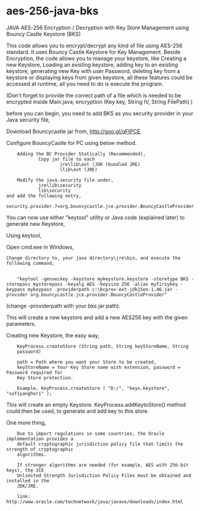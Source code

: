 aes-256-java-bks
================

JAVA AES-256 Encryption / Decryption with Key Store Management using Bouncy Castle Keystore (BKS)

This code allows you to encrypt/decrypt any kind of file using AES-256 standard. It uses Bouncy Castle Keystore for Key Management. Beside Encryption, the code allows you to manage your keystore, like Creating a new Keystore, Loading an existing keystore, adding key to an existing keystore, generating new Key with user Password, deleting key from a keystore or displaying keys from given keystore, all these features could be accessed at runtime, all you need to do is execute the program.

(Don't forget to provide the correct path of a file which is needed to be encrypted inside Main.java, encryption (Key key, String IV, String FilePath) )


 before you can begin, you need to add BKS as you security provider in your Java security file,

Download Bouncycastle jar from, http://goo.gl/qFtPCE.

Configure BouncyCastle for PC using below method.

        Adding the BC Provider Statically (Recommended),
                Copy jar file to each
                        jre\lib\ext (JDK (bundled JRE)
                        \lib\ext (JRE)
					
        Modify the java.security file under,
                jre\lib\security
                lib\security
	and add the following entry,
		security.provider.7=org.bouncycastle.jce.provider.BouncyCastleProvider

You can now use either "keytool" utility or Java code (explained later) to generate new 
Keystore,

Using keytool,

Open cmd.exe in Windows,

	Change directory to, your java directory\jre\bin, and execute the following command,
	

        "keytool -genseckey -keystore mykeystore.keystore -storetype BKS -storepass mystorepass -keyalg AES -keysize 256 -alias myfirsykey -keypass mykeypass -providerpath c:\bcprov-ext-jdk15on-1.46.jar -provider org.bouncycastle.jce.provider.BouncyCastleProvider" 
            
(change -providerpath with your bks jar path).

This will create a new keystore and add a new AES256 key with the given parameters.  
		 
Creating new Keystore, the easy way,

        KeyProcess.createStore (String path, String keyStoreName, String
        password)
        
        path = Path where you want your Store to be created, 
        keyStoreName = Your Key Store name with extension, password = Password required for
        Key Store protection.
        
        Example, KeyProcess.createStore ( "D:/", "keys.keystore", "sufiyanghori" );

This will create an empty Keystore. KeyProcess.addKeytoStore() method could then be used,
to generate and add key to this store. 

One more thing,

        Due to import regulations in some countries, the Oracle implementation provides a 
        default cryptographic jurisdiction policy file that limits the strength of cryptographic 
        algorithms.
        
        If stronger algorithms are needed (for example, AES with 256-bit keys), the JCE 
        Unlimited Strength Jurisdiction Policy Files must be obtained and installed in the 
        JDK/JRE.

        link: http://www.oracle.com/technetwork/java/javase/downloads/index.html

